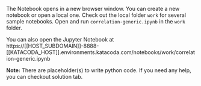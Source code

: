 The Notebook opens in a new browser window. You can create a new notebook or open a local one. Check out the local folder `work` for several sample notebooks. Open and run `correlation-generic.ipynb` in the `work` folder.

You can also open the Jupyter Notebook at https://[[HOST_SUBDOMAIN]]-8888-[[KATACODA_HOST]].environments.katacoda.com/notebooks/work/correlation-generic.ipynb

**Note:**
There are placeholder(s) to write python code. If you need any help, you can checkout solution tab.